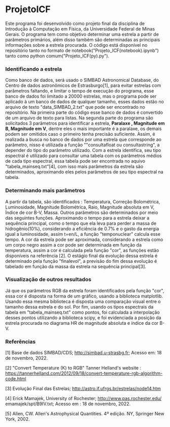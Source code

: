 # ProjetoICF

Este programa foi desenvolvido como projeto final da disciplina de Introdução à Computação em Física, da Universidade Federal de Minas Gerais. O programa tem como objetivo determinar uma estrela a partir de parâmetros primários, além disso também são determinadas as principais informações sobre a estrela procurada. O código está disponível no repositório tanto no formato de notebook("Projeto_ICF(notebook).ipynb") tanto como python comum("Projeto_ICF(py).py").

### Identificando a estrela
 
 Como banco de dados, será usado o SIMBAD Astronomical Database, do Centro de dados astronômicos de Estrasburgo[1], para evitar estrelas com parâmetros faltando, e limitar o tempo de execução do programa, esse banco de dados foi limitado a 20000 estrelas, mas o programa pode ser aplicado à um banco de dados de qualquer tamanho, esses dados estão no arquivo de texto "data_SIMBAD_2.txt" que pode ser encontrado no repositório. Na primeira parte do código esse banco de dados é convertido de um arquivo de texto para listas. Na segunda parte do programa são solicitados 3 parâmetros para identificar a estrela, **Paralaxe , Magnitude em B, Magnitude em V**, dentre eles o mais importante é a paralaxe, os demais podem ser omitidos caso o primeiro tenha precisão suficiente. Assim, é realizada a busca no banco de dados por uma estrela que corresponde ao parâmetro, nisso é utilizada a função ""consultafloat ou consultastring", a depender do tipo do parâmetro utilizado. Com a estrela identifica, seu tipo espectral é utilizado para consultar uma tabela com os parâmetros médios de cada tipo espectral, essa tabela pode ser encontrada no aquivo "tabela_mainseq.txt"[4], com isso mais parâmetros da estrela são determinados, aproximando eles pelos parâmetros de seu tipo espectral na tabela.
 
 ### Determinando mais parâmetros
 
  A partir da tabela, são identificados : Temperatura, Correção Bolométrica, Luminosidade, Magnitude Bolométrica, Raio, Magnitude absoluta em V, Índice de cor B-V, Massa. Outros parâmetros são determinados por meio das seguintes funções. Aproximando o tempo para a estrela deixar a sequência principal, como o tempo que ela leva para perder a massa de hidrogênio(10%), considerando a eficiência de 0.7% e o gasto da energia igual a luminosidade, assim t=en/L, a função "temponuclear" calcula esse tempo. A cor da estrela pode ser aproximada, considerando a estrela como um corpo negro assim a cor pode ser determinada em função da temperatura, assim a cor é calculada pela função "cor", as funções estão disponíveis na referência [2]. O estágio final da evolução dessa estrela é determinado pela função "finalevol", a previsão do fim dessa evolução é tabelado em função da massa da estrela na sequência principal[3].
  
 ### Visualização de outros resultados
 
  Já que os parâmetros RGB da estrela foram identificados pela função "cor", essa cor é disposta na forma de um gráfico, usando a biblioteca matplotlib. Usando essa mesma biblioteca é disposta uma comparação visual entre o tamanho dessa estrela e do sol. Por fim, usando os tipos espectrais da tabela em "tabela_mainseq.txt" como pontos, foi calculada a interpolação desses pontos utilizando a biblioteca scipy, e foi evidenciada a posição da estrela procurada no diagrama HR de magnitude absoluta e índice da cor B-V.
 
### Referências

[1] Base de dados SIMBAD/CDS; http://simbad.u-strasbg.fr; Acesso em: 18 de novembro, 2022.

[2] "Convert Temperature (K) to RGB" Tanner Helland's website : https://tannerhelland.com/2012/09/18/convert-temperature-rgb-algorithm-code.html

[3] Evolução Final das Estrelas; http://astro.if.ufrgs.br/estrelas/node14.htm

[4] Erick Mamajek, University of Rochester; http://www.pas.rochester.edu/ emamajek/spt/B9IV.txt;
Acesso em : 18 de novembro, 2022.

[5] Allen, CW. Allen's Astrophysical Quantities. 4º edição. NY, Springer New York, 2002.
